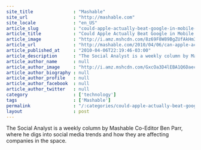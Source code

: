 ```yaml
---
site_title               : "Mashable"
site_url                 : "http://mashable.com"
site_locale              : "en_US"
article_slug             : "could-apple-actually-beat-google-in-mobile-advertising"
article_title            : "Could Apple Actually Beat Google in Mobile Advertising?"
article_image            : "http://i.amz.mshcdn.com/8z69F8W89BgZUfAkHm3JlrAQg3Y=/1200x627/2012%2F12%2F04%2F4a%2Fcouldapplea.bOd.jpg"
article_url              : "http://mashable.com/2010/04/06/can-apple-actually-beat-google-in-mobile-advertising/"
article_published_at     : "2010-04-06T22:19:46-03:00"
article_description      : "The Social Analyst is a weekly column by Mashable Co-Editor Ben Parr, where he digs into social media trends and how they are affecting companies in the space."
article_author_name      : null
article_author_image     : "http://i.amz.mshcdn.com/GxcOa3D4lEBA1Q6Daec5EKY9ld0=/90x90/2016%2F07%2F14%2F09%2F20150711baheadshot_be.b53de.b3119.png"
article_author_biography : null
article_author_profile   : null
article_author_facebook  : null
article_author_twitter   : null
category                 : ['technology']
tags                     : ['Mashable']
permalink                : "/:categories/could-apple-actually-beat-google-in-mobile-advertising/"
layout                   : post
---
```


The Social Analyst is a weekly column by Mashable Co-Editor Ben Parr, where he digs into social media trends and how they are affecting companies in the space.
